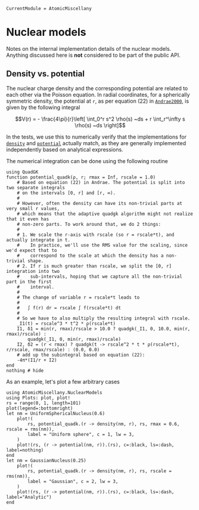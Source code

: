 ```@meta
CurrentModule = AtomicMiscellany
```

# Nuclear models

Notes on the internal implementation details of the nuclear models. Anything discussed here
is **not** considered to be part of the public API.

## Density vs. potential

The nuclear charge density and the corresponding potential are related to each other via the
Poisson equation. In radial coordinates, for a spherically symmetric density, the potential
at ``r``, as per equation (22) in [`Andrae2000`](@ref), is given by the following integral

```math
V(r) = - \frac{4\pi}{r}\left[
    \int_0^r s^2 \rho(s) ~ds
    + r \int_r^\infty s \rho(s) ~ds
\right]
```

In the tests, we use this to numerically verify that the implementations for [`density`](@ref)
and [`potential`](@ref) actually match, as they are generally implemented independently
based on analytical expressions.

The numerical integration can be done using the following routine

```@example integrate
using QuadGK
function potential_quadk(ρ, r; rmax = Inf, rscale = 1.0)
    # Based on equation (22) in Andrae. The potential is split into two separate integrals
    # on the intervals [0, r] and [r, ∞).
    #
    # However, often the density can have its non-trivial parts at very small r values,
    # which means that the adaptive quadgk algorithm might not realize that it even has
    # non-zero parts. To work around that, we do 2 things:
    #
    # 1. We scale the r-axis with rscale (so r = rscale*t), and actually integrate in t.
    #    In practice, we'll use the RMS value for the scaling, since we'd expect that to
    #    correspond to the scale at which the density has a non-trivial shape.
    # 2. If r is much greater than rscale, we split the [0, r] integration into two
    #    sub-intervals, hoping that we capture all the non-trivial part in the first
    #    interval.
    #
    # The change of variable r = rscale*t leads to
    #
    #   ∫ f(r) dr = rscale ∫ f(rscale*t) dt
    #
    # So we have to also multiply the resulting integral with rscale.
    _I1(t) = rscale^3 * t^2 * ρ(rscale*t)
    I1, δ1 = min(r, rmax)/rscale > 10.0 ? quadgk(_I1, 0, 10.0, min(r, rmax)/rscale) :
        quadgk(_I1, 0, min(r, rmax)/rscale)
    I2, δ2 = (r < rmax) ? quadgk(t -> rscale^2 * t * ρ(rscale*t), r/rscale, rmax/rscale) : (0.0, 0.0)
    # add up the subintegral based on equation (22):
    -4π*(I1/r + I2)
end
nothing # hide
```

As an example, let's plot a few arbitrary cases

```@example integrate
using AtomicMiscellany.NuclearModels
using Plots: plot, plot!
rs = range(0, 1, length=101)
plot(legend=:bottomright)
let nm = UniformSphericalNucleus(0.6)
    plot!(
        rs, potential_quadk.(r -> density(nm, r), rs, rmax = 0.6, rscale = rms(nm)),
        label = "Uniform sphere", c = 1, lw = 3,
    )
    plot!(rs, (r -> potential(nm, r)).(rs), c=:black, ls=:dash, label=nothing)
end
let nm = GaussianNucleus(0.25)
    plot!(
        rs, potential_quadk.(r -> density(nm, r), rs, rscale = rms(nm)),
        label = "Gaussian", c = 2, lw = 3,
    )
    plot!(rs, (r -> potential(nm, r)).(rs), c=:black, ls=:dash, label="Analytic")
end
```
